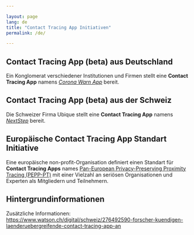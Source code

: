 ```yaml
---

layout: page
lang: de
title: "Contact Tracing App Initiativen"
permalink: /de/

---
```


## **Contact Tracing App** (beta) aus Deutschland

Ein Konglomerat verschiedener Institutionen und Firmen stellt eine **Contact Tracing App** namens _[Corona Warn App](https://www.coronawarn.app/de/)_ bereit.

## **Contact Tracing App** (beta) aus der Schweiz

Die Schweizer Firma Ubique stellt eine **Contact Tracing App** namens _[NextStep](https://next-step.io/de/)_ bereit.

## Europäische **Contact Tracing App** Standart Initiative

Eine europäische non-profit-Organisation definiert einen Standart für **Contact Tracing Apps** names [Pan-European Privacy-Preserving Proximity Tracing (PEPP-PT)](https://www.pepp-pt.org/) mit einer Vielzahl an seriösen Organisationen und Experten als Mitgliedern und Teilnehmern.

## Hintergrundinformationen

Zusätzliche Informationen: <https://www.watson.ch/digital/schweiz/276492590-forscher-kuendigen-laenderuebergreifende-contact-tracing-app-an>
